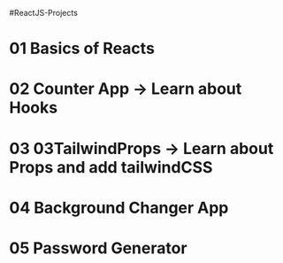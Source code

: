 #ReactJS-Projects
# 01 Basics of Reacts
# 02 Counter App -> Learn about Hooks
# 03 03TailwindProps -> Learn about Props and add tailwindCSS
# 04 Background Changer App
# 05 Password Generator

